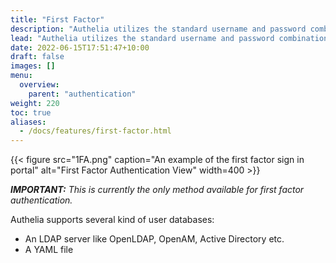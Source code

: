 ```yaml
---
title: "First Factor"
description: "Authelia utilizes the standard username and password combination for first factor authentication."
lead: "Authelia utilizes the standard username and password combination for first factor authentication."
date: 2022-06-15T17:51:47+10:00
draft: false
images: []
menu:
  overview:
    parent: "authentication"
weight: 220
toc: true
aliases:
  - /docs/features/first-factor.html
---
```


{{< figure src="1FA.png" caption="An example of the first factor sign in portal" alt="First Factor Authentication View" width=400 >}}

*__IMPORTANT:__ This is currently the only method available for first factor authentication.*

Authelia supports several kind of user databases:

* An LDAP server like OpenLDAP, OpenAM, Active Directory etc.
* A YAML file
